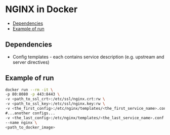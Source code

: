 # NGINX in Docker

* [Dependencies](#dependencies)
* [Example of run](#example-of-run)

## Dependencies
- Config templates - each contains service description (e.g. upstream and server directives)

## Example of run
```bash
docker run --rm -it \
-p 80:8080 -p 443:8443 \
-v <path_to_ssl_crt>:/etc/ssl/nginx.crt:rw \
-v <path_to_ssl_key>:/etc/ssl/nginx.key:rw \
-v <the_first_config>:/etc/nginx/templates/<the_first_service_name>.conf.conf:rw \
#...another configs...
-v <the_last_config>:/etc/nginx/templates/<the_last_service_name>.conf.conf:rw  \
--name nginx \
<path_to_docker_image>
```